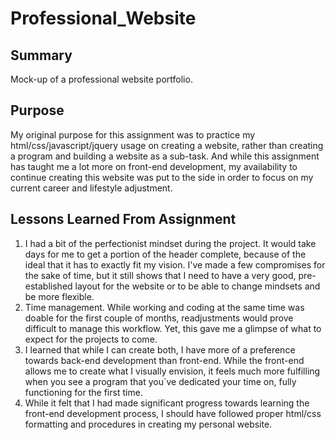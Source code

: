 # Professional_Website

## Summary
Mock-up of a professional website portfolio.

## Purpose
My original purpose for this assignment was to practice my html/css/javascript/jquery usage on creating a website, rather than creating a program and building a website as a sub-task. And while this assignment has taught me a lot more on front-end development, my availability to continue creating this website was put to the side in order to focus on my current career and lifestyle adjustment. 

## Lessons Learned From Assignment
1. I had a bit of the perfectionist mindset during the project. It would take days for me to get a portion of the header complete, because of the ideal that it has to exactly fit my vision. I've made a few compromises for the sake of time, but it still shows that I need to have a very good, pre-established layout for the website or to be able to change mindsets and be more flexible.
2. Time management. While working and coding at the same time was doable for the first couple of months, readjustments would prove difficult to manage this workflow. Yet, this gave me a glimpse of what to expect for the projects to come.
3. I learned that while I can create both, I have more of a preference towards back-end development than front-end. While the front-end allows me to create what I visually envision, it feels much more fulfilling when you see a program that you`ve dedicated your time on, fully functioning for the first time.
4. While it felt that I had made significant progress towards learning the front-end development process, I should have followed proper html/css formatting and procedures in creating my personal website.
